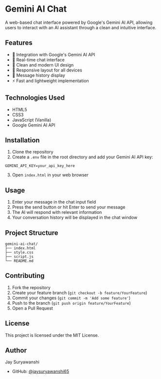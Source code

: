 # Gemini AI Chat

A web-based chat interface powered by Google's Gemini AI API, allowing users to interact with an AI assistant through a clean and intuitive interface.

## Features

- 🤖 Integration with Google's Gemini AI API
- 💬 Real-time chat interface
- 🎨 Clean and modern UI design
- 📱 Responsive layout for all devices
- 💾 Message history display
- ⚡ Fast and lightweight implementation

## Technologies Used

- HTML5
- CSS3
- JavaScript (Vanilla)
- Google Gemini AI API

## Installation

1. Clone the repository
2. Create a `.env` file in the root directory and add your Gemini AI API key:

```env
GEMINI_API_KEY=your_api_key_here
```

3. Open `index.html` in your web browser

## Usage

1. Enter your message in the chat input field
2. Press the send button or hit Enter to send your message
3. The AI will respond with relevant information
4. Your conversation history will be displayed in the chat window

## Project Structure

```
gemini-ai-chat/
├── index.html
├── style.css
├── script.js
└── README.md
```

## Contributing

1. Fork the repository
2. Create your feature branch (`git checkout -b feature/YourFeature`)
3. Commit your changes (`git commit -m 'Add some feature'`)
4. Push to the branch (`git push origin feature/YourFeature`)
5. Open a Pull Request

## License

This project is licensed under the MIT License.

## Author

Jay Suryawanshi
- GitHub: [@jaysuryawanshi65](https://github.com/jaysuryawanshi65)
